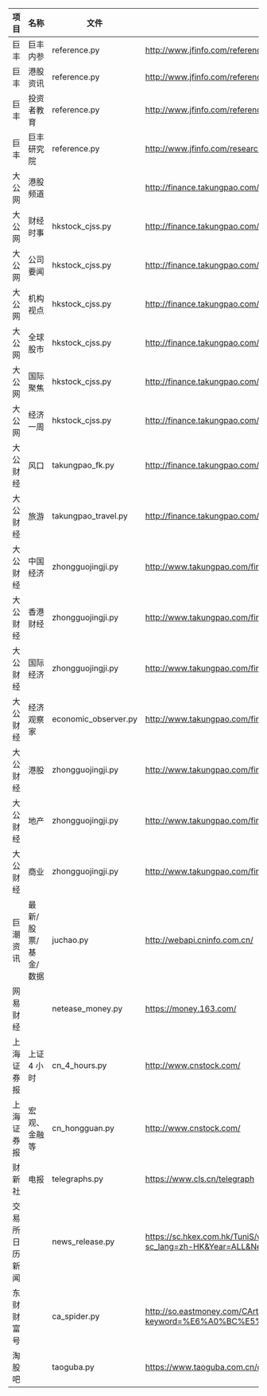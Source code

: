 | 项目 |  名称  | 文件  |  链接 | 
|  ----  | ----  | ---- | ---- |
| 巨丰 | 巨丰内参 | reference.py | http://www.jfinfo.com/reference | 
| 巨丰 | 港股资讯  | reference.py | http://www.jfinfo.com/reference/HK | 
| 巨丰 | 投资者教育 | reference.py | http://www.jfinfo.com/reference/tzzjy | 
| 巨丰 | 巨丰研究院 | reference.py | http://www.jfinfo.com/research | 
| 大公网 | 港股频道 |  | http://finance.takungpao.com/hkstock/ | 
| 大公网 | 财经时事 | hkstock_cjss.py | http://finance.takungpao.com/hkstock/cjss/ | 
| 大公网 | 公司要闻 | hkstock_cjss.py | http://finance.takungpao.com/hkstock/gsyw/ | 
| 大公网 | 机构视点 | hkstock_cjss.py | http://finance.takungpao.com/hkstock/jgsd/ | 
| 大公网 | 全球股市 | hkstock_cjss.py | http://finance.takungpao.com/hkstock/qqgs/ | 
| 大公网 | 国际聚焦 | hkstock_cjss.py | http://finance.takungpao.com/hkstock/gjjj/| 
| 大公网 | 经济一周 | hkstock_cjss.py |  http://finance.takungpao.com/hkstock/jjyz/| 
| 大公财经 | 风口 | takungpao_fk.py | http://finance.takungpao.com/fk/| 
| 大公财经 | 旅游 | takungpao_travel.py | http://finance.takungpao.com/travel/| 
| 大公财经 | 中国经济 | zhongguojingji.py | http://www.takungpao.com/finance/236132/index.html | 
| 大公财经 | 香港财经 | zhongguojingji.py | http://www.takungpao.com/finance/236131/index.html | 
| 大公财经 | 国际经济 | zhongguojingji.py | http://www.takungpao.com/finance/236133/index.html| 
| 大公财经 | 经济观察家 | economic_observer.py | http://www.takungpao.com/finance/236134/index.html|
| 大公财经 | 港股 | zhongguojingji.py |http://www.takungpao.com/finance/236135/index.html|
| 大公财经 | 地产 | zhongguojingji.py |http://www.takungpao.com/finance/236136/index.html |
| 大公财经 | 商业 | zhongguojingji.py |http://www.takungpao.com/finance/236137/index.html |
| 巨潮资讯 | 最新/股票/基金/数据 | juchao.py | http://webapi.cninfo.com.cn/|
| 网易财经 | | netease_money.py | https://money.163.com/|
| 上海证券报| 上证 4 小时 | cn_4_hours.py | http://www.cnstock.com/ | 
| 上海证券报| 宏观、金融等 | cn_hongguan.py | http://www.cnstock.com/ | 
| 财新社 | 电报 | telegraphs.py | https://www.cls.cn/telegraph | 
| 交易所日历新闻 | | news_release.py | https://sc.hkex.com.hk/TuniS/www.hkex.com.hk/News/News-Release?sc_lang=zh-HK&Year=ALL&NewsCategory=&currentCount=10 | 
| 东财财富号 | | ca_spider.py | http://so.eastmoney.com/CArticle/s?keyword=%E6%A0%BC%E5%8A%9B%E7%94%B5%E5%99%A8&pageindex=1 | 
| 淘股吧 |  | taoguba.py | https://www.taoguba.com.cn/quotes/sz000651 | 
